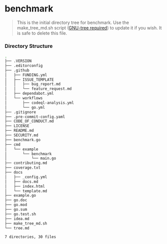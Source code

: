 # benchmark

> This is the initial directory tree for benchmark. Use the make_tree_md.sh script ([GNU-tree required][get_tree]) to update it if you wish. It is safe to delete this file.

### Directory Structure

```sh
.
├── .VERSION
├── .editorconfig
├── .github
│   ├── FUNDING.yml
│   ├── ISSUE_TEMPLATE
│   │   ├── bug_report.md
│   │   └── feature_request.md
│   ├── dependabot.yml
│   └── workflows
│       ├── codeql-analysis.yml
│       └── go.yml
├── .gitignore
├── .pre-commit-config.yaml
├── CODE_OF_CONDUCT.md
├── LICENSE
├── README.md
├── SECURITY.md
├── benchmark.go
├── cmd
│   └── example
│       └── benchmark
│           └── main.go
├── contributing.md
├── coverage.txt
├── docs
│   ├── _config.yml
│   ├── docs.md
│   ├── index.html
│   └── template.md
├── example.go
├── go.doc
├── go.mod
├── go.sum
├── go.test.sh
├── idea.md
├── make_tree_md.sh
└── tree.md

7 directories, 30 files
```

[get_tree]: (http://mama.indstate.edu/users/ice/tree/)
